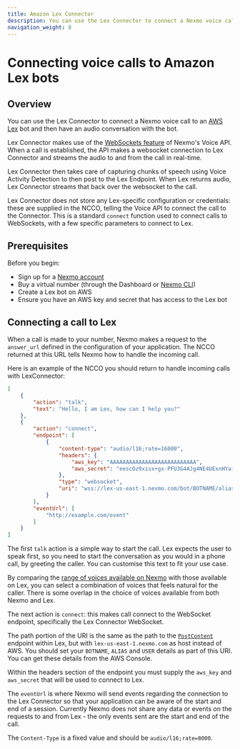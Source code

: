 ```yaml
---
title: Amazon Lex Connector
description: You can use the Lex Connector to connect a Nexmo voice call to an [AWS Lex](https://aws.amazon.com/lex/) bot and then have an audio conversation with the bot.
navigation_weight: 8
---
```


# Connecting voice calls to Amazon Lex bots

## Overview

You can use the Lex Connector to connect a Nexmo voice call to an [AWS
Lex](https://aws.amazon.com/lex/) bot and then have an audio
conversation with the bot.

Lex Connector makes use of the [WebSockets
feature](/voice/voice-api/guides/websockets) of Nexmo's Voice API. When a
call is established, the API makes a websocket connection to Lex
Connector and streams the audio to and from the call in real-time.

Lex Connector then takes care of capturing chunks of speech using
Voice Activity Detection to then post to the Lex Endpoint. When Lex
returns audio, Lex Connector streams that back over the websocket to
the call.

Lex Connector does not store any Lex-specific configuration or
credentials: these are supplied in the NCCO, telling the Voice API to
connect the call to the Connector. This is a standard `connect`
function used to connect calls to WebSockets, with a few specific
parameters to connect to Lex.

## Prerequisites

Before you begin:

* Sign up for a [Nexmo account](https://dashboard.nexmo.com/signup)
* Buy a virtual number (through the Dashboard or [Nexmo CLI](https://github.com/nexmo/nexmo-cli))
* Create a Lex bot on AWS
* Ensure you have an AWS key and secret that has access to the Lex bot


## Connecting a call to Lex 

When a call is made to your number, Nexmo makes a request to the `answer_url` defined in the configuration of your application. The NCCO returned at this URL tells Nexmo how to handle the incoming call.

Here is an example of the NCCO you should return to handle incoming calls with LexConnector:

```json
[
    {
        "action": "talk",
        "text": "Hello, I am Lex, how can I help you?"
    },
    {
        "action": "connect",
        "endpoint": [
            {
                "content-type": "audio/l16;rate=16000",
                "headers": {
                    "aws_key": "AAAAAAAAAAAAAAAAAAAAAAAAAAA",
                    "aws_secret": "eescOz9xisx+gx-PFU3G4AJg4NE4UExnHYaijI+o6xgNT0"
                },
                "type": "websocket",
                "uri": "wss://lex-us-east-1.nexmo.com/bot/BOTNAME/alias/ALIAS/user/USER/content"
            }
        ],
        "eventUrl": [
            "http://example.com/event"
        ]
    }
]
```

The first `talk` action is a simple way to start the call. Lex expects the user to speak first, so you need to start the conversation as you would in a phone call, by greeting the caller. You can customise this text to fit your use case.

By comparing the [range of voices available on Nexmo](/voice/voice-api/ncco-reference#voice-names) with those available on Lex, you can select a combination of voices that feels natural for the caller. There is some overlap in the choice of voices available from both Nexmo and Lex.

The next action is `connect`: this makes call connect to the WebSocket endpoint, specifically the Lex Connector WebSocket.

The path portion of the URI is the same as the path to the [`PostContent`](http://docs.aws.amazon.com/lex/latest/dg/API_PostContent.html) endpoint within Lex, but with `lex-us-east-1.nexmo.com` as host instead of AWS. You should set your `BOTNAME`, `ALIAS` and `USER` details as part of this URI. You can get these details from the AWS Console.

Within the headers section of the endpoint you must supply the `aws_key` and `aws_secret` that will be used to connect to Lex.

The `eventUrl` is where Nexmo will send events regarding the connection to the Lex Connector so that your application can be aware of the start and end of a session. Currently Nexmo does not share any data or events on the requests to and from Lex - the only events sent are the start and end of the call.

The `Content-Type` is a fixed value and should be `audio/l16;rate=8000`.

